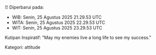 ⏰ Diperbarui pada:
- WIB: Senin, 25 Agustus 2025 21.29.53 UTC
- WITA: Senin, 25 Agustus 2025 22.29.53 UTC
- WIT: Senin, 25 Agustus 2025 23.29.53 UTC

Kutipan Inspiratif:
"May my enemies live a long life to see my success."


Kategori: attitude

